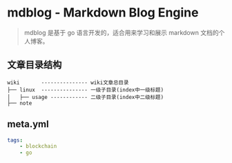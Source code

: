 # mdblog - Markdown Blog Engine 

> mdblog 是基于 go 语言开发的，适合用来学习和展示 markdown 文档的个人博客。

## 文章目录结构
```text
wiki       --------------- wiki文章总目录
├── linux  --------------- 一级子目录(index中一级标题)
│   ├── usage ------------ 二级子目录(index中二级标题)
├── note

```


## meta.yml 
```yaml
tags:
    - blockchain
    - go
```